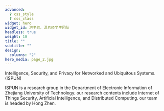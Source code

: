```yaml
---
advanced:
  ? css_style
  ? css_class
widget: hero
widget_id: 洪老师、温老师学生团队
headless: true
weight: 10
title: ""
subtitle: ""
design:
  columns: "2"
hero_media: page_2.jpg
---
```

Intelligence, Security, and Privacy for Networked and Ubiquitous Systems.(ISPUN)

ISPUN is a research group in the Department of Electronic Information of Zhejiang University of Technology. our research contents include Internet of Things Security, Artificial Intelligence, and Distributed Computing. our team is headed by Hong Zhen.